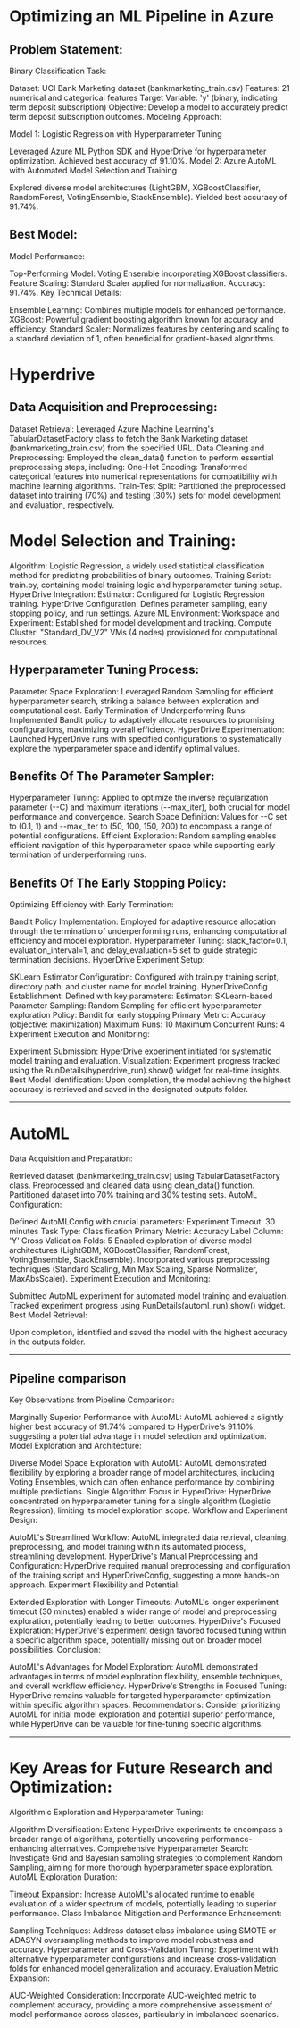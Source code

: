# Optimizing an ML Pipeline in Azure

## Problem Statement:

Binary Classification Task:

Dataset: UCI Bank Marketing dataset (bankmarketing_train.csv)
Features: 21 numerical and categorical features
Target Variable: 'y' (binary, indicating term deposit subscription)
Objective: Develop a model to accurately predict term deposit subscription outcomes.
Modeling Approach:

Model 1: Logistic Regression with Hyperparameter Tuning

Leveraged Azure ML Python SDK and HyperDrive for hyperparameter optimization.
Achieved best accuracy of 91.10%.
Model 2: Azure AutoML with Automated Model Selection and Training

Explored diverse model architectures (LightGBM, XGBoostClassifier, RandomForest, VotingEnsemble, StackEnsemble).
Yielded best accuracy of 91.74%.

## Best Model:

Model Performance:

Top-Performing Model: Voting Ensemble incorporating XGBoost classifiers.
Feature Scaling: Standard Scaler applied for normalization.
Accuracy: 91.74%.
Key Technical Details:

Ensemble Learning: Combines multiple models for enhanced performance.
XGBoost: Powerful gradient boosting algorithm known for accuracy and efficiency.
Standard Scaler: Normalizes features by centering and scaling to a standard deviation of 1, often beneficial for gradient-based algorithms.

# Hyperdrive

## Data Acquisition and Preprocessing:

Dataset Retrieval: Leveraged Azure Machine Learning's TabularDatasetFactory class to fetch the Bank Marketing dataset (bankmarketing_train.csv) from the specified URL.
Data Cleaning and Preprocessing: Employed the clean_data() function to perform essential preprocessing steps, including:
One-Hot Encoding: Transformed categorical features into numerical representations for compatibility with machine learning algorithms.
Train-Test Split: Partitioned the preprocessed dataset into training (70%) and testing (30%) sets for model development and evaluation, respectively.

# Model Selection and Training:

Algorithm: Logistic Regression, a widely used statistical classification method for predicting probabilities of binary outcomes.
Training Script: train.py, containing model training logic and hyperparameter tuning setup.
HyperDrive Integration:
Estimator: Configured for Logistic Regression training.
HyperDrive Configuration: Defines parameter sampling, early stopping policy, and run settings.
Azure ML Environment:
Workspace and Experiment: Established for model development and tracking.
Compute Cluster: "Standard_DV_V2" VMs (4 nodes) provisioned for computational resources.

## Hyperparameter Tuning Process:

Parameter Space Exploration:
Leveraged Random Sampling for efficient hyperparameter search, striking a balance between exploration and computational cost.
Early Termination of Underperforming Runs:
Implemented Bandit policy to adaptively allocate resources to promising configurations, maximizing overall efficiency.
HyperDrive Experimentation:
Launched HyperDrive runs with specified configurations to systematically explore the hyperparameter space and identify optimal values.

## Benefits Of The Parameter Sampler:

Hyperparameter Tuning: Applied to optimize the inverse regularization parameter (--C) and maximum iterations (--max_iter), both crucial for model performance and convergence.
Search Space Definition: Values for --C set to (0.1, 1) and --max_iter to (50, 100, 150, 200) to encompass a range of potential configurations.
Efficient Exploration: Random sampling enables efficient navigation of this hyperparameter space while supporting early termination of underperforming runs.

## Benefits Of The Early Stopping Policy:

Optimizing Efficiency with Early Termination:

Bandit Policy Implementation: Employed for adaptive resource allocation through the termination of underperforming runs, enhancing computational efficiency and model exploration.
Hyperparameter Tuning: slack_factor=0.1, evaluation_interval=1, and delay_evaluation=5 set to guide strategic termination decisions.
HyperDrive Experiment Setup:

SKLearn Estimator Configuration: Configured with train.py training script, directory path, and cluster name for model training.
HyperDriveConfig Establishment: Defined with key parameters:
Estimator: SKLearn-based
Parameter Sampling: Random Sampling for efficient hyperparameter exploration
Policy: Bandit for early stopping
Primary Metric: Accuracy (objective: maximization)
Maximum Runs: 10
Maximum Concurrent Runs: 4
Experiment Execution and Monitoring:

Experiment Submission: HyperDrive experiment initiated for systematic model training and evaluation.
Visualization: Experiment progress tracked using the RunDetails(hyperdrive_run).show() widget for real-time insights.
Best Model Identification: Upon completion, the model achieving the highest accuracy is retrieved and saved in the designated outputs folder.

---

# AutoML

Data Acquisition and Preparation:

Retrieved dataset (bankmarketing_train.csv) using TabularDatasetFactory class.
Preprocessed and cleaned data using clean_data() function.
Partitioned dataset into 70% training and 30% testing sets.
AutoML Configuration:

Defined AutoMLConfig with crucial parameters:
Experiment Timeout: 30 minutes
Task Type: Classification
Primary Metric: Accuracy
Label Column: 'Y'
Cross Validation Folds: 5
Enabled exploration of diverse model architectures (LightGBM, XGBoostClassifier, RandomForest, VotingEnsemble, StackEnsemble).
Incorporated various preprocessing techniques (Standard Scaling, Min Max Scaling, Sparse Normalizer, MaxAbsScaler).
Experiment Execution and Monitoring:

Submitted AutoML experiment for automated model training and evaluation.
Tracked experiment progress using RunDetails(automl_run).show() widget.
Best Model Retrieval:

Upon completion, identified and saved the model with the highest accuracy in the outputs folder.

---

## Pipeline comparison

Key Observations from Pipeline Comparison:

Marginally Superior Performance with AutoML: AutoML achieved a slightly higher best accuracy of 91.74% compared to HyperDrive's 91.10%, suggesting a potential advantage in model selection and optimization.
Model Exploration and Architecture:

Diverse Model Space Exploration with AutoML: AutoML demonstrated flexibility by exploring a broader range of model architectures, including Voting Ensembles, which can often enhance performance by combining multiple predictions.
Single Algorithm Focus in HyperDrive: HyperDrive concentrated on hyperparameter tuning for a single algorithm (Logistic Regression), limiting its model exploration scope.
Workflow and Experiment Design:

AutoML's Streamlined Workflow: AutoML integrated data retrieval, cleaning, preprocessing, and model training within its automated process, streamlining development.
HyperDrive's Manual Preprocessing and Configuration: HyperDrive required manual preprocessing and configuration of the training script and HyperDriveConfig, suggesting a more hands-on approach.
Experiment Flexibility and Potential:

Extended Exploration with Longer Timeouts: AutoML's longer experiment timeout (30 minutes) enabled a wider range of model and preprocessing exploration, potentially leading to better outcomes.
HyperDrive's Focused Exploration: HyperDrive's experiment design favored focused tuning within a specific algorithm space, potentially missing out on broader model possibilities.
Conclusion:

AutoML's Advantages for Model Exploration: AutoML demonstrated advantages in terms of model exploration flexibility, ensemble techniques, and overall workflow efficiency.
HyperDrive's Strengths in Focused Tuning: HyperDrive remains valuable for targeted hyperparameter optimization within specific algorithm spaces.
Recommendations: Consider prioritizing AutoML for initial model exploration and potential superior performance, while HyperDrive can be valuable for fine-tuning specific algorithms.

---

# Key Areas for Future Research and Optimization:

Algorithmic Exploration and Hyperparameter Tuning:

Algorithm Diversification: Extend HyperDrive experiments to encompass a broader range of algorithms, potentially uncovering performance-enhancing alternatives.
Comprehensive Hyperparameter Search: Investigate Grid and Bayesian sampling strategies to complement Random Sampling, aiming for more thorough hyperparameter space exploration.
AutoML Exploration Duration:

Timeout Expansion: Increase AutoML's allocated runtime to enable evaluation of a wider spectrum of models, potentially leading to superior performance.
Class Imbalance Mitigation and Performance Enhancement:

Sampling Techniques: Address dataset class imbalance using SMOTE or ADASYN oversampling methods to improve model robustness and accuracy.
Hyperparameter and Cross-Validation Tuning: Experiment with alternative hyperparameter configurations and increase cross-validation folds for enhanced model generalization and accuracy.
Evaluation Metric Expansion:

AUC-Weighted Consideration: Incorporate AUC-weighted metric to complement accuracy, providing a more comprehensive assessment of model performance across classes, particularly in imbalanced scenarios.
